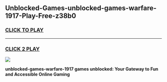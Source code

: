 
## Unblocked-Games-unblocked-games-warfare-1917-Play-Free-z38b0
<h3>
<a href="https://premium76.site?title=unblocked-games-warfare-1917&ref=10A">CLICK TO PLAY</a></h3>
<hr>

<h3>
<a href="https://premium76.site?title=unblocked-games-warfare-1917&ref=10A">CLICK 2 PLAY</a>
  
</h3>

<a href="https://premium76.site?title=unblocked-games-warfare-1917&ref=10A"><img src="https://clearcache.store/games.png"></a>


**unblocked-games-warfare-1917 games unblocked: Your Gateway to Fun and Accessible Online Gaming**
